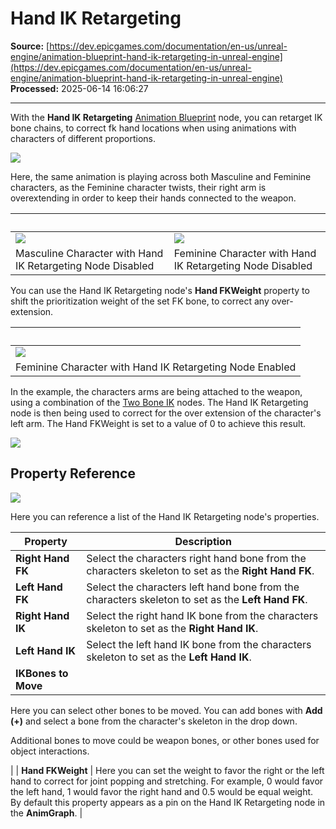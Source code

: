 # Hand IK Retargeting

**Source:** [https://dev.epicgames.com/documentation/en-us/unreal-engine/animation-blueprint-hand-ik-retargeting-in-unreal-engine](https://dev.epicgames.com/documentation/en-us/unreal-engine/animation-blueprint-hand-ik-retargeting-in-unreal-engine)  
**Processed:** 2025-06-14 16:06:27

---

With the **Hand IK Retargeting** [Animation Blueprint](/documentation/en-us/unreal-engine/animation-blueprints-in-unreal-engine) node, you can retarget IK bone chains, to correct fk hand locations when using animations with characters of different proportions.

![](https://d1iv7db44yhgxn.cloudfront.net/documentation/images/2f32e90c-0848-4447-b4e4-cc983829200b/handikretargeting.png)

Here, the same animation is playing across both Masculine and Feminine characters, as the Feminine character twists, their right arm is overextending in order to keep their hands connected to the weapon.

|   |   |
| --- | --- |
| ![](https://d1iv7db44yhgxn.cloudfront.net/documentation/images/56906d4d-bd68-4408-8e53-2f4f42cd6017/handikdisabled.gif) | ![](https://d1iv7db44yhgxn.cloudfront.net/documentation/images/f2bcbdb7-7908-4fcc-b2b5-c2e9bc74228f/handikdisabledquinn.gif) |
| Masculine Character with Hand IK Retargeting Node Disabled | Feminine Character with Hand IK Retargeting Node Disabled |

You can use the Hand IK Retargeting node's **Hand FKWeight** property to shift the prioritization weight of the set FK bone, to correct any over-extension.

|   |
| --- |
| ![](https://d1iv7db44yhgxn.cloudfront.net/documentation/images/0175fed4-d8ea-4fed-b48d-cdcc0480540a/handikenabledquinn.gif) |
| Feminine Character with Hand IK Retargeting Node Enabled |

In the example, the characters arms are being attached to the weapon, using a combination of the [Two Bone IK](/documentation/en-us/unreal-engine/animation-blueprint-two-bone-ik-in-unreal-engine) nodes. The Hand IK Retargeting node is then being used to correct for the over extension of the character's left arm. The Hand FKWeight is set to a value of 0 to achieve this result.

![](https://d1iv7db44yhgxn.cloudfront.net/documentation/images/4a73be05-3a79-46f5-99d8-9e96ed2b48fc/graph.png)

## Property Reference

![](https://d1iv7db44yhgxn.cloudfront.net/documentation/images/34a595c4-5d6a-4583-b25c-3b34794f6f13/details.png)

Here you can reference a list of the Hand IK Retargeting node's properties.

| Property | Description |
| --- | --- |
| **Right Hand FK** | Select the characters right hand bone from the characters skeleton to set as the **Right Hand FK**. |
| **Left Hand FK** | Select the characters left hand bone from the characters skeleton to set as the **Left Hand FK**. |
| **Right Hand IK** | Select the right hand IK bone from the characters skeleton to set as the **Right Hand IK**. |
| **Left Hand IK** | Select the left hand IK bone from the characters skeleton to set as the **Left Hand IK**. |
| **IKBones to Move** | 
Here you can select other bones to be moved. You can add bones with **Add (+)** and select a bone from the character's skeleton in the drop down.

Additional bones to move could be weapon bones, or other bones used for object interactions.



 |
| **Hand FKWeight** | Here you can set the weight to favor the right or the left hand to correct for joint popping and stretching. For example, 0 would favor the left hand, 1 would favor the right hand and 0.5 would be equal weight. By default this property appears as a pin on the Hand IK Retargeting node in the **AnimGraph**. |